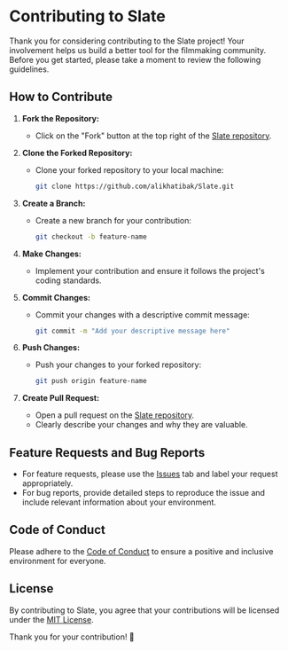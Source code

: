 # Contributing to Slate

Thank you for considering contributing to the Slate project! Your involvement helps us build a better tool for the filmmaking community. Before you get started, please take a moment to review the following guidelines.

## How to Contribute

1. **Fork the Repository:**
   - Click on the "Fork" button at the top right of the [Slate repository](https://github.com/alikhatibak/Slate).

2. **Clone the Forked Repository:**
   - Clone your forked repository to your local machine:
     ```bash
     git clone https://github.com/alikhatibak/Slate.git
     ```

3. **Create a Branch:**
   - Create a new branch for your contribution:
     ```bash
     git checkout -b feature-name
     ```

4. **Make Changes:**
   - Implement your contribution and ensure it follows the project's coding standards.

5. **Commit Changes:**
   - Commit your changes with a descriptive commit message:
     ```bash
     git commit -m "Add your descriptive message here"
     ```

6. **Push Changes:**
   - Push your changes to your forked repository:
     ```bash
     git push origin feature-name
     ```

7. **Create Pull Request:**
   - Open a pull request on the [Slate repository](https://github.com/alikhatibak/Slate).
   - Clearly describe your changes and why they are valuable.

## Feature Requests and Bug Reports

- For feature requests, please use the [Issues](https://github.com/alikhatibak/Slate/issues) tab and label your request appropriately.
- For bug reports, provide detailed steps to reproduce the issue and include relevant information about your environment.

## Code of Conduct

Please adhere to the [Code of Conduct](Docs/CODE_OF_CONDUCT.md) to ensure a positive and inclusive environment for everyone.

## License

By contributing to Slate, you agree that your contributions will be licensed under the [MIT License](LICENSE).

Thank you for your contribution! 🚀
